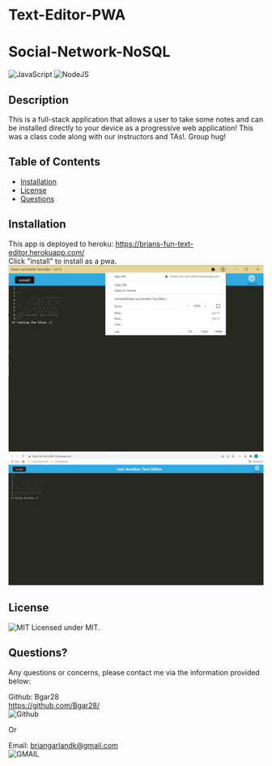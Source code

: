 # Text-Editor-PWA

# Social-Network-NoSQL
 ![JavaScript](https://img.shields.io/badge/JavaScript-323330?style=for-the-badge&logo=javascript&logoColor=F7DF1E)
 ![NodeJS](https://img.shields.io/badge/Node.js-43853D?style=for-the-badge&logo=node.js&logoColor=white)
  
  ## Description 
  
  This is a full-stack application that allows a user to take some notes and can be installed directly to your device as a progressive web application! This was a class code along with our instructors and TAs!. Group hug!
  ## Table of Contents
  * [Installation](#installation)
  * [License](#license)
  * [Questions](#questions)
   
  ## Installation
This app is deployed to heroku: https://brians-fun-text-editor.herokuapp.com/ <br>
Click "install" to install as a pwa. <br>
![screenshot](https://github.com/Bgar28/Text-Editor-PWA/blob/main/images/screenshot1.png) <br>
  ![screenshot](https://github.com/Bgar28/Text-Editor-PWA/blob/main/images/screenshot2.png)
 

  ## License
  ![MIT](https://img.shields.io/badge/License-MIT-yellow.svg) Licensed under MIT.

  

  ## Questions?

  Any questions or concerns, please contact me via the information provided below:

  Github: Bgar28 <br> https://github.com/Bgar28/ <br>
  ![Github](https://img.shields.io/badge/GitHub-100000?style=for-the-badge&logo=github&logoColor=white)

  Or

  Email: briangarlandk@gmail.com <br>
  ![GMAIL](https://img.shields.io/badge/Gmail-D14836?style=for-the-badge&logo=gmail&logoColor=white)